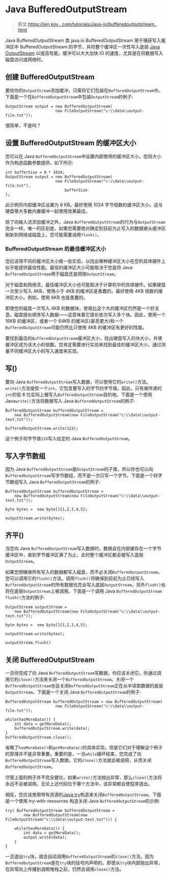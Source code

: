 # Java BufferedOutputStream

> 原文:[https://jen kov . com/tutorials/Java-io/bufferedoutputstream . html](https://jenkov.com/tutorials/java-io/bufferedoutputstream.html)

Java BufferedOutputStream 类 java.io.BufferedOutputStream 用于捕获写入缓冲区中 BufferedOutputStream 的字节，并将整个缓冲区一次性写入底层 [Java OutputStream](outputstream.html) 以提高性能。缓冲可以大大加快 IO 的速度，尤其是在将数据写入磁盘访问或网络时。

## 创建 BufferedOutputStream

要给你的`OutputStream`添加缓冲，只需将它们包装在`BufferedOutputStream`中。下面是一个在`BufferedOutputStream`中包装`OutputStream`的例子:

```
OutputStream output = new BufferedOutputStream(
                      new FileOutputStream("c:\\data\\output-file.txt"));

```

很简单，不是吗？

## 设置 BufferedOutputStream 的缓冲区大小

您可以在 Java `BufferedOutputStream`中设置内部使用的缓冲区大小。您将大小作为构造函数参数提供，如下所示:

```
int bufferSize = 8 * 1024;
OutputStream output = new BufferedOutputStream(
                      new FileOutputStream("c:\\data\\output-file.txt"),
                          bufferSize
);

```

此示例将内部缓冲区设置为 8 KB。最好使用 1024 字节倍数的缓冲区大小。这与硬盘等大多数内置缓冲一起使用效果最佳。

除了向输入流添加缓冲之外，Java `BufferedOutputStream`的行为与`OutputStream`完全一样。唯一的区别是，如果您需要绝对确定到目前为止写入的数据被从缓冲区刷新到网络或磁盘上，您可能需要调用`flush()`。

### BufferedOutputStream 的最佳缓冲区大小

您应该用不同的缓冲区大小做一些实验，以找出哪种缓冲区大小在您的具体硬件上似乎能提供最佳性能。最佳的缓冲区大小可能取决于您是将 Java `BufferedOutputStream`用于磁盘还是网络`OutputStream`。

对于磁盘和网络流，最佳缓冲区大小也可能取决于计算机中的具体硬件。如果硬盘一次至少写入 4KB，使用小于 4KB 的缓冲区是愚蠢的。最好使用 4KB 倍数的缓冲区大小。例如，使用 6KB 也是愚蠢的。

即使您的磁盘一次写入 4KB 的数据块，使用比这个大的缓冲区仍然是一个好主意。磁盘擅长顺序写入数据——这意味着它擅长依次写入多个块。因此，使用一个 16KB 的缓冲区，或者一个 64KB 的缓冲区(甚至更大)和一个`BufferedOutputStream`可能仍然比只使用 4KB 的缓冲区有更好的性能。

要找到最佳的`BufferedOutputStream`缓冲区大小，找出硬盘写入的块大小，并使缓冲区成为该大小的倍数。您肯定需要进行实验来找到最佳的缓冲区大小。通过测量不同缓冲区大小的写入速度来实现。

## 写()

要向 Java `BufferedOutputStream`写入数据，可以使用它的`write()`方法。`write()`方法接受一个`int`，它包含要写入的字节的字节值。因此，只有被传递的`int`的低 8 位实际上被写入`BufferedOutputStream`目的地。下面是一个使用 Java`write()`方法将数据写入 Java `BufferedOutputStream`的例子:

```
BufferedOutputStream bufferedOutputStream =
    new BufferedOutputStream(new FileOutputStream("c:\\data\\output-text.txt"));

bufferedOutputStream.write(123);

```

这个例子将字节值`123`写入给定的 Java `BufferedOutputStream`。

## 写入字节数组

因为 Java `BufferedOutputStream`是`OutputStream`的子类，所以你也可以向`BufferedOutputStream`写字节数组，而不是一次只写一个字节。下面是一个将字节数组写入 Java `BufferedOutputStream`的例子:

```
BufferedOutputStream bufferedOutputStream =
    new BufferedOutputStream(new FileOutputStream("c:\\data\\output-text.txt"));

byte bytes =  new byte[]{1,2,3,4,5};

outputStream.write(bytes);

```

## 齐平()

当您向 Java `BufferedOutputStream`写入数据时，数据会在内部缓存在一个字节缓冲区中，直到字节缓冲区满了为止，此时整个缓冲区都会被写入底层`OutputStream`。

如果您想确保所有写入的数据都写入磁盘，而不必关闭`BufferedOutputStream`，您可以调用它的`flush()`方法。调用`flush()`将确保到目前为止已经写入`BufferedOutputStream`的所有数据也完全写入底层`OutputStream`，另外`flush()`也将在底层`OutputStream`上被调用。下面是一个调用 Java `BufferedOutputStream` `flush()`方法的例子:

```
OutputStream outputStream =
    new BufferedOutputStream(new FileOutputStream("c:\\data\\output-text.txt"));

byte bytes =  new byte[]{1,2,3,4,5};

outputStream.write(bytes);

outputStream.flush()

```

## 关闭 BufferedOutputStream

一旦你完成了向 Java `BufferedOutputStream`写数据，你应该关闭它。你通过调用它的`close()`方法来关闭一个`BufferedOutputStream`。关闭一个`BufferedOutputStream`也会关闭`BufferedOutputStream`正在从中读取数据的底层`OutputStream`。下面是一个关闭 Java `BufferedOutputStream`的例子:

```
BufferedOutputStream bufferedOutputStream = new BufferedOutputStream(
                      new FileOutputStream("c:\\data\\output-file.txt"));

while(hasMoreData()) {
    int data = getMoreData();
    bufferedOutputStream.write(data);
}
bufferedOutputStream.close();

```

省略了`hasMoreData()`和`getMoreData()`的具体实现，但是它们对于理解这个例子的原理并不是非常重要。重要的是，一旦`while`循环结束，您完成了向`BufferedOutputStream`写入数据，它的`close()`方法就会被调用，从而关闭`BufferedOutputStream`。

尽管上面的例子并不完全健壮。如果`write()`方法抛出异常，那么`close()`方法将永远不会被调用。无论上述代码位于哪个方法中，该异常都会使程序退出。

相反，您应该使用带有资源的[Java try](/java-exception-handling/try-with-resources.html)构造来关闭`BufferedOutputStream`。下面是一个使用 try-with-resources 构造关闭 Java `BufferedOutputStream`的示例:

```
try( BufferedOutputStream bufferedOutputStream =
        new BufferedOutputStream(new FileOutputStream("c:\\data\\output-text.txt"))) {

    while(hasMoreData()) {
        int data = getMoreData();
        output.write(data);
    }
}

```

一旦退出`try`块，就会自动调用`BufferedOutputStream`的`close()`方法，因为`BufferedOutputStream`是在`try`块的括号内声明的。即使从`try`块内部抛出异常，在异常向上传播到调用堆栈之前，仍然会调用`close()`方法。